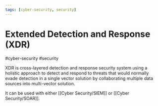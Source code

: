 ```yaml
---
tags: [cyber-security, security]
---
```

# Extended Detection and Response (XDR)
#cyber-security #security 

XDR is cross-layered detection and response security system using a holistic approach to detect and respond to threats that would normally evade detection in a single vector solution by collaborating multiple data sources into multi-vector solution.

It can be used with either [[Cyber Security/SIEM]] or [[Cyber Security/SOAR]].